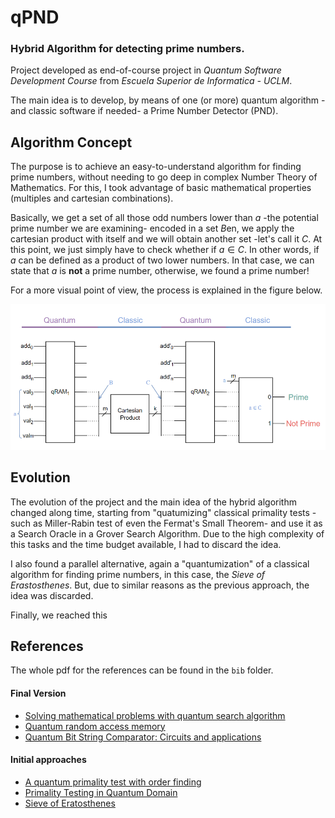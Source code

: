 # qPND
### Hybrid Algorithm for detecting prime numbers.
 
Project developed as end-of-course project in _Quantum Software Development Course_ from _Escuela Superior de Informatica - UCLM_.

The main idea is to develop, by means of one (or more) quantum algorithm -and classic software if needed- a Prime Number Detector (PND).

## Algorithm Concept
The purpose is to achieve an easy-to-understand algorithm for finding prime numbers, without needing to go deep in complex Number Theory of Mathematics. For this, I took advantage of basic mathematical properties (multiples and cartesian combinations).

Basically, we get a set of all those odd numbers lower than $a$ -the potential prime number we are examining- encoded in a set $B$en, we apply the cartesian product with itself and we will obtain another set -let's call it $C$. At this point, we just simply have to check whether if $a \in C$. In other words, if $a$ can be defined as a product of two lower numbers. In that case, we can state that $a$ is **not** a prime number, otherwise, we found a prime number!

For a more visual point of view, the process is explained in the figure below.

![Final Version Diagram](https://github.com/SergioJF10/qPND/blob/main/doc/img/Final_Version.png?raw=true)

## Evolution
The evolution of the project and the main idea of the hybrid algorithm changed along time, starting from "quatumizing" classical primality tests -such as Miller-Rabin test of even the Fermat's Small Theorem- and use it as a Search Oracle in a Grover Search Algorithm. Due to the high complexity of this tasks and the time budget available, I had to discard the idea.

I also found a parallel alternative, again a "quantumization" of a classical algorithm for finding prime numbers, in this case, the _Sieve of Erastosthenes_. But, due to similar reasons as the previous approach, the idea was discarded.

Finally, we reached this 

## References
The whole pdf for the references can be found in the `bib` folder.
#### Final Version
- [Solving mathematical problems with quantum search algorithm](https://arxiv.org/abs/quant-ph/0605003)
- [Quantum random access memory](https://arxiv.org/abs/0708.1879)
- [Quantum Bit String Comparator: Circuits and applications](https://www.researchgate.net/publication/228574906_Quantum_bit_string_comparator_Circuits_and_applications)

#### Initial approaches
- [A quantum primality test with order finding](https://arxiv.org/abs/1711.02616)
- [Primality Testing in Quantum Domain](https://arxiv.org/abs/1711.02616)
- [Sieve of Eratosthenes](https://en.wikipedia.org/wiki/Sieve_of_Eratosthenes)
